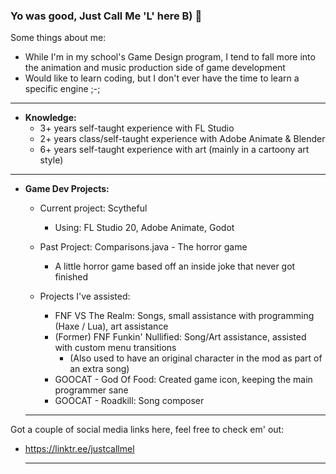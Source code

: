 ### Yo was good, Just Call Me 'L' here B) 👋

Some things about me:
- While I'm in my school's Game Design program, I tend to fall more into the animation and music production side of game development
- Would like to learn coding, but I don't ever have the time to learn a specific engine ;-;
  
__________________________________________________________________________
- **Knowledge:**
  - 3+ years self-taught experience with FL Studio
  - 2+ years class/self-taught experience with Adobe Animate & Blender
  - 6+ years self-taught experience with art (mainly in a cartoony art style)
    
__________________________________________________________________________
- **Game Dev Projects:**
  - Current project: Scytheful
    - Using: FL Studio 20, Adobe Animate, Godot
      
  - Past Project: Comparisons.java - The horror game
    - A little horror game based off an inside joke that never got finished
 
  - Projects I've assisted:
    - FNF VS The Realm: Songs, small assistance with programming (Haxe / Lua), art assistance
    - (Former) FNF Funkin' Nullified: Song/Art assistance, assisted with custom menu transitions
      - (Also used to have an original character in the mod as part of an extra song)  
    - GOOCAT - God Of Food: Created game icon, keeping the main programmer sane
    - GOOCAT - Roadkill: Song composer

  __________________________________________________________________________
Got a couple of social media links here, feel free to check em' out:
- https://linktr.ee/justcallmel

  __________________________________________________________________________
